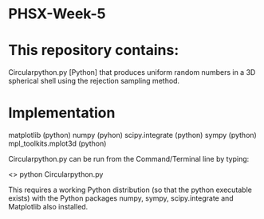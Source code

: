 # PHSX-Week-5

# This repository contains:

Circularpython.py [Python] that produces uniform random numbers in a  3D spherical shell using the rejection sampling method.


# Implementation


matplotlib (python)
numpy (pyhon)
scipy.integrate (python)
sympy (python)
mpl_toolkits.mplot3d (python)


Circularpython.py
can be run from the Command/Terminal line by typing:

<> python Circularpython.py 


This requires a working Python distribution (so that the python executable exists) with the Python packages numpy, sympy, scipy.integrate and Matplotlib also installed.
